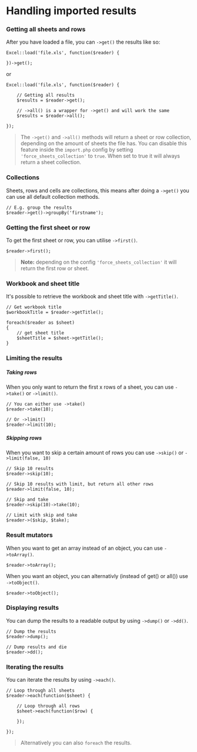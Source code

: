 # Handling imported results

### Getting all sheets and rows

After you have loaded a file, you can `->get()` the results like so:

    Excel::load('file.xls', function($reader) {

    })->get();

or

    Excel::load('file.xls', function($reader) {

        // Getting all results
        $results = $reader->get();

        // ->all() is a wrapper for ->get() and will work the same
        $results = $reader->all();

    });

> The `->get()` and `->all()` methods will return a sheet or row collection, depending on the amount of sheets the file has. You can disable this feature inside the `import.php` config by setting `'force_sheets_collection'` to `true`. When set to true it will always return a sheet collection.

### Collections

Sheets, rows and cells are collections, this means after doing a `->get()` you can use all default collection methods.

    // E.g. group the results
    $reader->get()->groupBy('firstname');

### Getting the first sheet or row

To get the first sheet or row, you can utilise `->first()`.

    $reader->first();

> **Note:** depending on the config `'force_sheets_collection'` it will return the first row or sheet.

### Workbook and sheet title

It's possible to retrieve the workbook and sheet title with `->getTitle()`.

    // Get workbook title
    $workbookTitle = $reader->getTitle();

    foreach($reader as $sheet)
    {
        // get sheet title
        $sheetTitle = $sheet->getTitle();
    }

### Limiting the results

##### Taking rows

When you only want to return the first x rows of a sheet, you can use `->take()` or `->limit()`.

    // You can either use ->take()
    $reader->take(10);

    // Or ->limit()
    $reader->limit(10);

##### Skipping rows

When you want to skip a certain amount of rows you can use `->skip()` or `->limit(false, 10)`

    // Skip 10 results
    $reader->skip(10);

    // Skip 10 results with limit, but return all other rows
    $reader->limit(false, 10);

    // Skip and take
    $reader->skip(10)->take(10);

    // Limit with skip and take
    $reader->($skip, $take);

### Result mutators

When you want to get an array instead of an object, you can use `->toArray()`.

    $reader->toArray();

When you want an object, you can alternativly (instead of get() or all()) use `->toObject()`.

    $reader->toObject();

### Displaying results

You can dump the results to a readable output by using `->dump()` or `->dd()`.

    // Dump the results
    $reader->dump();

    // Dump results and die
    $reader->dd();

### Iterating the results

You can iterate the results by using `->each()`.

    // Loop through all sheets
    $reader->each(function($sheet) {

        // Loop through all rows
        $sheet->each(function($row) {

        });

    });

> Alternatively you can also `foreach` the results.

